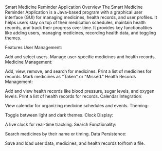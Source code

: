 Smart Medicine Reminder Application
Overview
The Smart Medicine Reminder Application is a Java-based program with a graphical user interface (GUI) for managing medicines, health records, and user profiles. It helps users stay on top of their medication schedules, maintain health records, and track their progress over time. It provides key functionalities like adding users, managing medicines, recording health data, and toggling themes.

Features
User Management:

Add and select users.
Manage user-specific medicines and health records.
Medicine Management:

Add, view, remove, and search for medicines.
Print a list of medicines for records.
Mark medicines as "Taken" or "Missed."
Health Records Management:

Add and view health records like blood pressure, sugar levels, and oxygen levels.
Print a list of health records for records.
Calendar Integration:

View calendar for organizing medicine schedules and events.
Theming:

Toggle between light and dark themes.
Clock Display:

A live clock for real-time tracking.
Search Functionality:

Search medicines by their name or timing.
Data Persistence:

Save and load user data, medicines, and health records to/from a file.
